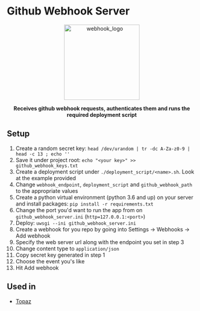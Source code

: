 # Github Webhook Server

<p align=center>
    <img src="https://files.naresh1318.com/public/github_webhook_server/logo.png" width="200px" alt="webhook_logo"/>
    <p align="center"> <b>Receives github webhook requests, authenticates them and runs the required deployment script</b> </p>
</p>


## Setup
1. Create a random secret key: `head /dev/urandom | tr -dc A-Za-z0-9 | head -c 13 ; echo ''`
2. Save it under project root: `echo "<your key>" >> github_webhook_keys.txt`
3. Create a deployment script under `./deployment_script/<name>.sh`. Look at the example provided
4. Change `webhook_endpoint`, `deployment_script` and `github_webhook_path` to the appropriate values
5. Create a python virtual environment (python 3.6 and up) on your server and install packages: `pip install -r requirements.txt`
6. Change the port you'd want to run the app from on `github_webhook_server.ini` (`http=127.0.0.1:<port>`)
7. Deploy: `uwsgi --ini github_webhook_server.ini`
8. Create a webhook for you repo by going into Settings -> Webhooks -> Add webhook
9. Specify the web server url along with the endpoint you set in step 3
10. Change content type to `application/json`
11. Copy secret key generated in step 1
12. Choose the event you's like
13. Hit Add webhook

## Used in
* [Topaz](https://github.com/Naresh1318/Topaz)
